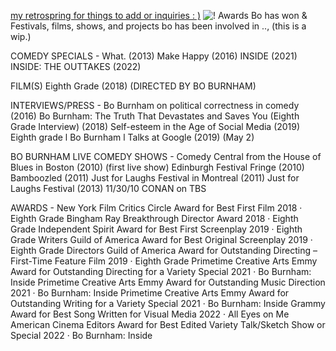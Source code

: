 [my retrospring for things to add or inquiries : )](https://retrospring.net/@boburnham) ![!](https://media.discordapp.net/attachments/1089617212677030019/1210444279122501663/IMG_2991.jpg?ex=65ea9515&is=65d82015&hm=ecfce7cc96b5daf35a849558139c790454715d00282a914a888742682b450395&) Awards Bo has won & Festivals, films, shows, and projects bo has been involved in .., (this is a wip.)

COMEDY SPECIALS -
What. (2013) 
Make Happy (2016)
INSIDE (2021)
INSIDE: THE OUTTAKES (2022)

FILM(S)
Eighth Grade (2018) (DIRECTED BY BO BURNHAM)

INTERVIEWS/PRESS -
Bo Burnham on political correctness in comedy (2016)
Bo Burnham: The Truth That Devastates and Saves You (Eighth Grade Interview) (2018)
Self-esteem in the Age of Social Media (2019)
Eighth grade l Bo Burnham l Talks at Google (2019) (May 2)


BO BURNHAM LIVE COMEDY SHOWS -
Comedy Central from the House of Blues in Boston  (2010) (first live show)
Edinburgh Festival Fringe (2010)
Bamboozled (2011)
Just for Laughs Festival in Montreal (2011)
Just for Laughs Festival (2013)
11/30/10 CONAN on TBS

AWARDS -
New York Film Critics Circle Award for Best First Film
2018 · Eighth Grade
Bingham Ray Breakthrough Director Award
2018 · Eighth Grade
Independent Spirit Award for Best First Screenplay
2019 · Eighth Grade
Writers Guild of America Award for Best Original Screenplay
2019 · Eighth Grade
Directors Guild of America Award for Outstanding Directing – First-Time Feature Film
2019 · Eighth Grade
Primetime Creative Arts Emmy Award for Outstanding Directing for a Variety Special
2021 · Bo Burnham: Inside
Primetime Creative Arts Emmy Award for Outstanding Music Direction
2021 · Bo Burnham: Inside
Primetime Creative Arts Emmy Award for Outstanding Writing for a Variety Special
2021 · Bo Burnham: Inside
Grammy Award for Best Song Written for Visual Media
2022 · All Eyes on Me
American Cinema Editors Award for Best Edited Variety Talk/Sketch Show or Special
2022 · Bo Burnham: Inside